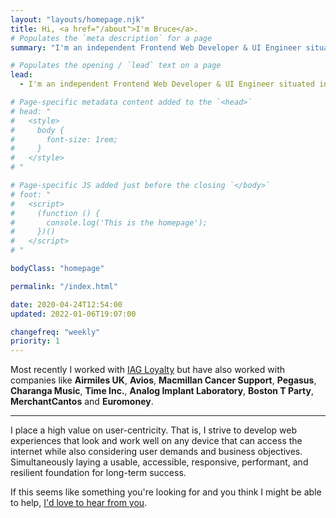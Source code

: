 ```yaml
---
layout: "layouts/homepage.njk"
title: Hi, <a href="/about">I'm Bruce</a>.
# Populates the `meta description` for a page
summary: "I'm an independent Frontend Web Developer & UI Engineer situated in West Sussex, England. I've been assisting small businesses, companies, and organisations in bringing excellent website projects to life for more than 17 years."

# Populates the opening / `lead` text on a page
lead:
  - I'm an independent Frontend Web Developer & UI Engineer situated in West Sussex, England. I've been assisting small businesses, companies, and organisations in bringing excellent website projects to life for more than 17 years.

# Page-specific metadata content added to the `<head>`
# head: "
#   <style>
#     body {
#       font-size: 1rem;
#     }
#   </style>
# "

# Page-specific JS added just before the closing `</body>`
# foot: "
#   <script>
#     (function () {
#       console.log('This is the homepage');
#     })()
#   </script>
# "

bodyClass: "homepage"

permalink: "/index.html"

date: 2020-04-24T12:54:00
updated: 2022-01-06T19:07:00

changefreq: "weekly"
priority: 1
---
```


Most recently I worked with [IAG Loyalty](https://iagloyalty.com/) but have also worked with companies like **Airmiles UK**, **Avios**, **Macmillan Cancer Support**, **Pegasus**, **Charanga Music**, **Time Inc.**, **Analog Implant Laboratory**, **Boston T Party**, **MerchantCantos** and **Euromoney**.

***

I place a high value on user-centricity. That is, I strive to develop web experiences that look and work well on any device that can access the internet while also considering user demands and business objectives. Simultaneously laying a usable, accessible, responsive, performant, and resilient foundation for long-term success.

If this seems like something you're looking for and you think I might be able to help, [I'd love to hear from you](/contact).
